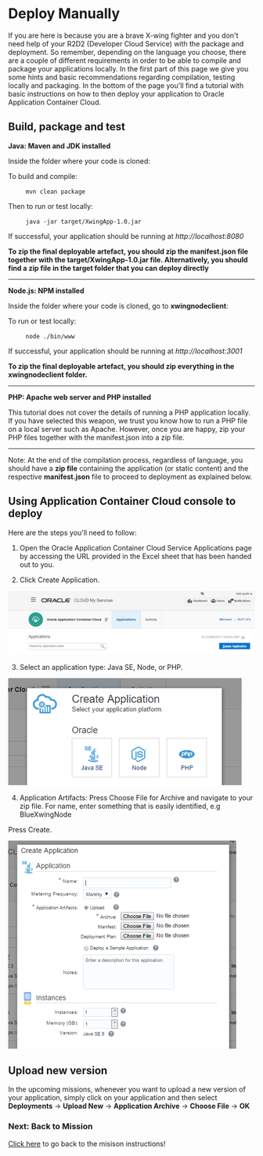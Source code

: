 # Deploy Manually #

If you are here is because you are a brave X-wing fighter and you don't need help of your R2D2 (Developer Cloud Service) with the package and deployment.
So remember, depending on the language you choose, there are a couple of different requirements in order to be able to compile and package your applications locally. In the first part of this page we give you some hints and basic recommendations regarding compilation, testing locally and packaging. In the bottom of the page you'll find a tutorial with basic instructions on how to then deploy your application to Oracle Application Container Cloud.

## Build, package and test ##

  **Java: Maven and JDK installed**
  
  Inside the folder where your code is cloned:
  
  To build and compile:
        
         mvn clean package
  
  Then to run or test locally:
  
         java -jar target/XwingApp-1.0.jar
         
  If successful, your application should be running at *http://localhost:8080*
    
 **To zip the final deployable artefact, you should zip the manifest.json file together with the target/XwingApp-1.0.jar file. Alternatively, you should find a zip file in the target folder that you can deploy directly**
   
   
   -----------------------------------------------------------------------------------------------------------------
 
  **Node.js: NPM installed**
    
  Inside the folder where your code is cloned, go to **xwingnodeclient**:

  To run or test locally:
    
         node ./bin/www
         
  If successful, your application should be running at *http://localhost:3001*
    
  **To zip the final deployable artefact, you should zip everything in the xwingnodeclient folder.**
  
  -----------------------------------------------------------------------------------------------------------------

  **PHP: Apache web server and PHP installed**
  
  This tutorial does not cover the details of running a PHP application locally. If you have selected this weapon, we trust you know how to run a PHP file on a local server such as Apache. However, once you are happy, zip your PHP files together with the manifest.json into a zip file.
  
  -----------------------------------------------------------------------------------------------------------------
<!--
  **Ruby: Ruby and bundler gem installed**

  Inside the folder where your code is cloned go to **xwingrubyclient**

  To install the required gems run:
    
         bundle install
    
  Then to run or test locally:
    
         bundle exec ruby app.rb
    
  If successful, your application should be running at *http://localhost:4567*

  **To zip the final deployable artefact, you should zip your Ruby files, Gemfile, manifest.json and a script to run "bundle install" before running "bundle exec".  Do not include bundle or .bundle directories in the zip file.**

  -----------------------------------------------------------------------------------------------------------------
-->
Note: At the end of the compilation process, regardless of language,  you should have a **zip file** containing the application (or static content) and the respective **manifest.json** file to proceed to deployment as explained below.

## Using Application Container Cloud console to deploy ##

Here are the steps you'll need to follow:

1) Open the Oracle Application Container Cloud Service Applications page by accessing the URL provided in the Excel sheet that has been handed out to you.

2) Click Create Application.

![alt text](createappaccs01.PNG)

3) Select an application type: Java SE, Node, or PHP.

![alt text](createappaccs02.PNG)

4) Application Artifacts: Press Choose File for Archive and navigate to your zip file.
For name, enter something that is easily identified, e.g BlueXwingNode

Press Create.

![alt text](createappaccs03.PNG)

## Upload new version ##

In the upcoming missions, whenever you want to upload a new version of your application, simply click on your application and then select **Deployments** -> **Upload New** -> **Application Archive** -> **Choose File** -> **OK**

### Next: Back to Mission ###

[Click here](../missions/deploy.md) to go back to the misison instructions!


